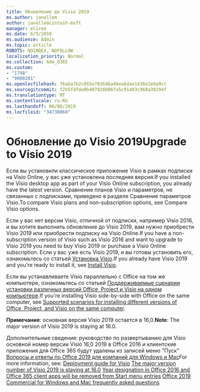 ```yaml
---
title: Обновление до Visio 2019
ms.author: janellem
author: janellemcintosh-msft
manager: eliree
ms.date: 6/5/2019
ms.audience: Admin
ms.topic: article
ROBOTS: NOINDEX, NOFOLLOW
localization_priority: Normal
ms.collection: Adm_O365
ms.custom:
- "1798"
- "9000201"
ms.openlocfilehash: 76aba7b2c065e78364ba48eabdae1436e2e6e9cc
ms.sourcegitcommit: f2b5fdfde0b407828b06fa5c91403c960a30294f
ms.translationtype: MT
ms.contentlocale: ru-RU
ms.lasthandoff: 06/06/2019
ms.locfileid: "34738068"
---
```

# <a name="upgrade-to-visio-2019"></a><span data-ttu-id="b366a-102">Обновление до Visio 2019</span><span class="sxs-lookup"><span data-stu-id="b366a-102">Upgrade to Visio 2019</span></span>

<span data-ttu-id="b366a-103">Если вы установили классическое приложение Visio в рамках подписки на Visio Online, у вас уже установлена последняя версия.</span><span class="sxs-lookup"><span data-stu-id="b366a-103">If you installed the Visio desktop app as part of your Visio Online subscription, you already have the latest version.</span></span> <span data-ttu-id="b366a-104">Сравнение планов Visio и параметров, не связанных с подписками, приведено в разделе Сравнение параметров Visio.</span><span class="sxs-lookup"><span data-stu-id="b366a-104">To compare Visio plans and non-subscription options, see Compare Visio options.</span></span>

<span data-ttu-id="b366a-105">Если у вас нет версии Visio, отличной от подписки, например Visio 2016, и вы хотите выполнить обновление до Visio 2019, вам нужно приобрести Visio 2019 или приобрести подписку на Visio Online.</span><span class="sxs-lookup"><span data-stu-id="b366a-105">If you have a non-subscription version of Visio such as Visio 2016 and want to upgrade to Visio 2019 you need to buy Visio 2019 or purchase a Visio Online subscription.</span></span> <span data-ttu-id="b366a-106">Если у вас уже есть Visio 2019, и вы готовы установить его, ознакомьтесь со статьей [Установка Visio](https://support.office.com/article/f98f21e3-aa02-4827-9167-ddab5b025710?wt.mc_id=OfficeAdm_ClientDIA_Alchemy1798).</span><span class="sxs-lookup"><span data-stu-id="b366a-106">If you already have Visio 2019 and you're ready to install it, see [Install Visio](https://support.office.com/article/f98f21e3-aa02-4827-9167-ddab5b025710?wt.mc_id=OfficeAdm_ClientDIA_Alchemy1798).</span></span> 

<span data-ttu-id="b366a-107">Если вы устанавливаете Visio параллельно с Office на том же компьютере, ознакомьтесь со статьей [Поддерживаемые сценарии установки различных версий Office, Project и Visio на одном компьютере](https://docs.microsoft.com/deployoffice/install-different-office-visio-and-project-versions-on-the-same-computer).</span><span class="sxs-lookup"><span data-stu-id="b366a-107">If you're installing Visio side-by-side with Office on the same computer, see [Supported scenarios for installing different versions of Office, Project, and Visio on the same computer](https://docs.microsoft.com/deployoffice/install-different-office-visio-and-project-versions-on-the-same-computer).</span></span>

<span data-ttu-id="b366a-108">**Примечание**: основная версия Visio 2019 остается в 16,0.</span><span class="sxs-lookup"><span data-stu-id="b366a-108">**Note**: The major version of Visio 2019 is staying at 16.0.</span></span>

<span data-ttu-id="b366a-109">Дополнительные сведения: руководство по развертыванию для Visio основной номер версии Visio 16,0 2019 в Office 2016 и клиентские приложения для Office 365 будут удалены из записей меню "Пуск"  [Вопросы и ответы по Office 2019 для компаний для Windows и Mac](https://support.microsoft.com/help/4133312)</span><span class="sxs-lookup"><span data-stu-id="b366a-109">For more information, see: [Deployment guide for Visio](https://docs.microsoft.com/deployoffice/deployment-guide-for-visio)
[The major version number of Visio 2019 is staying at 16.0](https://docs.microsoft.com/en-gb/deployoffice/office2019/overview#whats-stayed-the-same-in-office-2019)
[Year designation in Office 2016 and Office 365 client apps will be removed from Start menu entries](https://support.office.com/article/8fe5e052-76d2-49de-af30-2e84ed3da907?wt.mc_id=OfficeAdm_ClientDIA_Alchemy1798)
[Office 2019 Commercial for Windows and Mac frequently asked questions](https://support.microsoft.com/help/4133312)</span></span> 
